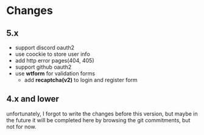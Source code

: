 # Changes

## 5.x

* support discord oauth2
* use coockie to store user info
* add http error pages(404, 405)
* support github oauth2
* use **wtform** for validation forms
    - add **recaptcha(v2)** to login and register form

## 4.x and lower

unfortunately, I forgot to write the changes before this version, but maybe in the future it will be completed here by browsing the git commitments, but not for now.
